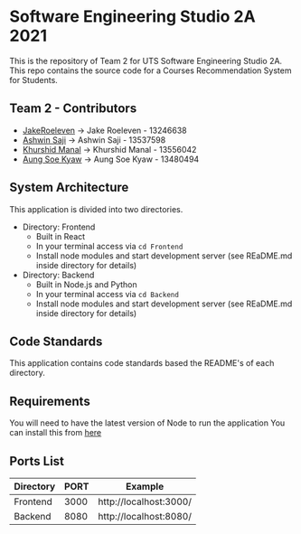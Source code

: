 # Software Engineering Studio 2A 2021 

This is the repository of Team 2 for UTS Software Engineering Studio 2A. This repo contains the source code for a Courses Recommendation System for Students.

## Team 2 - Contributors 

 - [JakeRoeleven](https://github.com/JakeRoeleven) -> Jake Roeleven - 13246638
 - [Ashwin Saji](https://github.com/shwin132) -> Ashwin Saji - 13537598
 - [Khurshid Manal](https://github.com/13556042) -> Khurshid Manal - 13556042  
 - [Aung Soe Kyaw](https://github.com/AungSoeKyaw00s) -> Aung Soe Kyaw - 13480494

## System Architecture

This application is divided into two directories.

 - Directory: Frontend
	 - Built in React
	 - In your terminal access via `cd Frontend`
	 - Install node modules and start development server (see REaDME.md inside directory for details)
 - Directory: Backend
	 - Built in Node.js and Python
	 - In your terminal access via `cd Backend`
	 - Install node modules and start development server (see REaDME.md inside directory for details)

## Code Standards

This application contains code standards based the README's of each directory.

## Requirements

You will need to have the latest version of Node to run the application
You can install this from [here](https://nodejs.org/en/)

## Ports List

| Directory | PORT | Example |
|--|--|--|
| Frontend | 3000 | http://localhost:3000/ |
| Backend | 8080 | http://localhost:8080/ |
